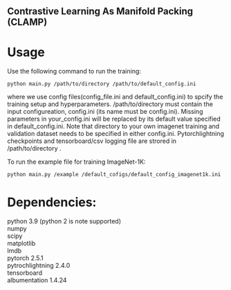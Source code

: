 Contrastive Learning As Manifold Packing (CLAMP)
---------------------------------------------------------------
# Usage
Use the following command to run the training:
```
python main.py /path/to/directory /path/to/default_config.ini
```
where we use config files(config_file.ini and default_config.ini) to spcify the training setup and hyperparameters. /path/to/directory must contain the input configureation, config.ini (its name must be config.ini). Missing parameters in your_config.ini will be replaced by its default value specified in default_config.ini. Note that directory to your own imagenet training and validation dataset needs to be specified in either config.ini. Pytorchlightning checkpoints and tensorboard/csv logging file are strored in /path/to/directory .

To run the example file for training ImageNet-1K:
```
python main.py /example /default_cofigs/default_config_imagenet1k.ini
```


# Dependencies:
python 3.9 (python 2 is note supported) <br/>
numpy <br/>
scipy <br/>
matplotlib <br/>
lmdb <br/>
pytorch 2.5.1 <br/>
pytrochlightning 2.4.0 <br/>
tensorboard <br/>
albumentation 1.4.24
